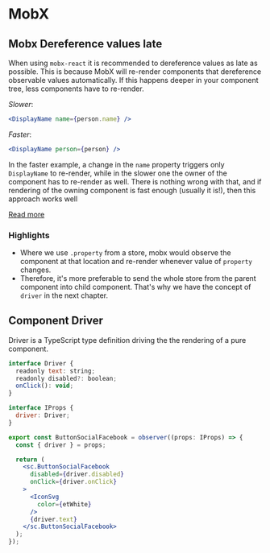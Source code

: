 # MobX

## Mobx Dereference values late

When using `mobx-react` it is recommended to dereference values as late as possible. This is because MobX will re-render components that dereference observable values automatically. If this happens deeper in your component tree, less components have to re-render.

*Slower*:
```jsx
<DisplayName name={person.name} />
```

*Faster*:
```jsx
<DisplayName person={person} />
```

In the faster example, a change in the `name` property triggers only `DisplayName` to re-render, while in the slower one the owner of the component has to re-render as well. There is nothing wrong with that, and if rendering of the owning component is fast enough (usually it is!), then this approach works well

[Read more](https://mobx.js.org/react-optimizations.html#dereference-values-late)

### Highlights
- Where we use `.property` from a store, mobx would observe the component at that location and re-render whenever value of `property` changes.
- Therefore, it's more preferable to send the whole store from the parent component into child component. That's why we have the concept of `driver` in the next chapter.

## Component Driver

Driver is a TypeScript type definition driving the the rendering of a pure component.

```jsx
interface Driver {
  readonly text: string;
  readonly disabled?: boolean;
  onClick(): void;
}

interface IProps {
  driver: Driver;
}

export const ButtonSocialFacebook = observer((props: IProps) => {
  const { driver } = props;

  return (
    <sc.ButtonSocialFacebook
      disabled={driver.disabled}
      onClick={driver.onClick}
    >
      <IconSvg
        color={etWhite}
      />
      {driver.text}
    </sc.ButtonSocialFacebook>
  );
});
```